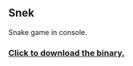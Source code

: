 ## Snek

Snake game in console.

### [Click to download the binary.](https://github.com/burakakan/Snek/releases/download/v0.2.0-alpha/SnakeGame.exe)
